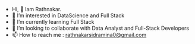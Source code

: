 - Hi, 👋 Iam Rathnakar. 
- 👀 I’m interested in DataScience and Full Stack
- 🌱 I’m currently learning Full Stack
- 💞️ I’m looking to collaborate with Data Analyst and Full-Stack Developers
- 📫 How to reach me : rathnakarsidramina0@gmail.com


<!---
Rathan97/Rathan97 is a ✨ special ✨ repository because its `README.md` (this file) appears on your GitHub profile.
You can click the Preview link to take a look at your changes.
--->
